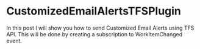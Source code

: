 # CustomizedEmailAlertsTFSPlugin
In this post I will show you how to send Customized Email Alerts using TFS API. This will be done by creating a subscription to WorkItemChanged event.
